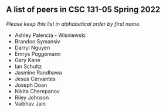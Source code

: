 A list of peers in CSC 131-05 Spring 2022
--------------------------------------------------

*Please keep this list in alphabetical order by first name.*
* Ashley Palencia - Wisniewski
* Brandon Symansiv 
* Darryl Nguyen
* Emrys Poggemann
* Gary Kane
* Ian Schultz
* Jasmine Randhawa
* Jesus Cervantes 
* Joseph Doan
* Nikita Cherepanov
* Riley Johnson
* Vaibhav Jain 
